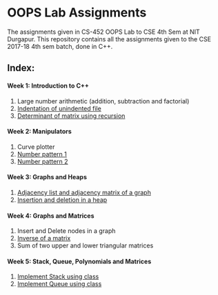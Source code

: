 # OOPS Lab Assignments

The assignments given in CS-452 OOPS Lab to CSE 4th Sem at NIT Durgapur. This repository contains all the assignments given to the CSE 2017-18 4th sem batch, done in C++.

## Index:


#### Week 1: Introduction to C++

1. Large number arithmetic (addition, subtraction and factorial)
2. [Indentation of unindented file](https://github.com/ankan17/oops_lab_programs/blob/master/indent.cpp)
3. [Determinant of matrix using recursion](https://github.com/ankan17/oops_lab_programs/blob/master/determinant.cpp)


#### Week 2: Manipulators

1. Curve plotter
2. [Number pattern 1](https://github.com/ankan17/oops_lab_programs/blob/master/pyramid1.cpp)
3. [Number pattern 2](https://github.com/ankan17/oops_lab_programs/blob/master/pyramid2.cpp)


#### Week 3: Graphs and Heaps

1. [Adjacency list and adjacency matrix of a graph](https://github.com/ankan17/oops_lab_programs/blob/master/graph1.cpp)
2. [Insertion and deletion in a heap](https://github.com/ankan17/oops_lab_programs/blob/master/heap.cpp)


#### Week 4: Graphs and Matrices

1. Insert and Delete nodes in a graph
2. [Inverse of a matrix](https://github.com/ankan17/oops_lab_programs/blob/master/inverse.cpp)
3. Sum of two upper and lower triangular matrices


#### Week 5: Stack, Queue, Polynomials and Matrices

1. [Implement Stack using class](https://github.com/ankan17/oops_lab_programs/blob/master/stack.cpp)
2. [Implement Queue using class](https://github.com/ankan17/oops_lab_programs/blob/master/queue.cpp)